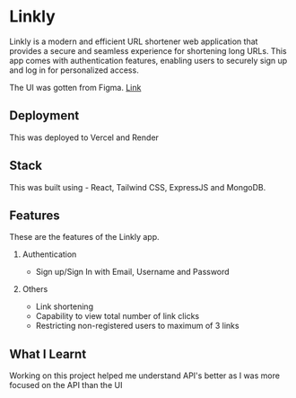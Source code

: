 # Linkly

Linkly is a modern and efficient URL shortener web application that provides a secure and seamless experience for shortening long URLs. This app comes with authentication features, enabling users to securely sign up and log in for personalized access.

The UI was gotten from Figma. [Link](https://www.figma.com/file/RKH2jbXwFvqAMtssuXF4QX/URL-Shorter-Website-Design-(Community)?type=design&node-id=1-592&mode=design&t=eQPDQ10KmXZiTf8F-0)


## Deployment

This was deployed to Vercel and Render

## Stack

This was built using - React, Tailwind CSS, ExpressJS and MongoDB.

## Features

These are the features of the Linkly app.

1. Authentication
    * Sign up/Sign In with Email, Username and Password

2.  Others
    * Link shortening
    * Capability to view total number of link clicks 
    * Restricting non-registered users to maximum of 3 links


## What I Learnt 

Working on this project helped me understand API's better as I was more focused on the API than the UI






